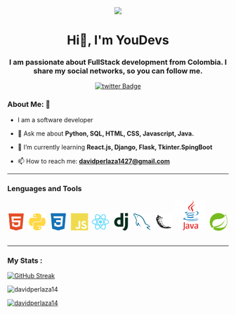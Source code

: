 <div id="header" align="center">
        <img src="https://media.giphy.com/media/4rZA5D22301iMgrUNd/giphy.gif" width="200">
        <h1 align="center">  Hi👋, I'm YouDevs</h1>
        <h3 align="center">I am passionate about FullStack development from Colombia. 
        I share my social networks, so you can follow me.</h3>
    </div>
    <div id="badges" align="center">
        <a href="https://twitter.com/Perlazadavid14" target="_blank">
            <img src="https://img.shields.io/twitter/follow/DavidPerlaza14?style=social" alt="twitter Badge">
        </a>
    </div>
    
    

 ### About Me: 👋
 
 -    I am a software developer   

 - 💬 Ask me about **Python, SQL, HTML, CSS, Javascript, Java.**

 - 🌱 I’m currently learning **React.js, Django, Flask, Tkinter.SpingBoot** 

 - 📫 How to reach me: **davidperlaza1427@gmail.com**
---


<div alibn="left">
    <h3> Lenguages and Tools</h3>
    <div>
        <img src="https://github.com/devicons/devicon/blob/master/icons/html5/html5-plain.svg" title="" alt="HTML" width="40" height="40">&nbsp;
        <img src="https://github.com/devicons/devicon/blob/master/icons/python/python-plain.svg" title="" alt="HTML" width="40" height="40">&nbsp;
        <img src="https://github.com/devicons/devicon/blob/master/icons/css3/css3-plain.svg" title="" alt="HTML" width="40" height="40">&nbsp;
        <img src="https://github.com/devicons/devicon/blob/master/icons/javascript/javascript-plain.svg" title="" alt="HTML" width="40" height="40">&nbsp;
        <img src="https://github.com/devicons/devicon/blob/master/icons/react/react-original.svg" title="" alt="HTML" width="40" height="40">&nbsp;
        <img src="https://github.com/devicons/devicon/blob/master/icons/django/django-plain.svg" title="" alt="HTML" width="40" height="40">&nbsp;
        <img src="https://github.com/devicons/devicon/blob/master/icons/mysql/mysql-plain.svg" title="" alt="HTML" width="40" height="40">&nbsp;
        <img src="https://github.com/devicons/devicon/blob/master/icons/flask/flask-original.svg" title="" alt="HTML" width="40" height="40">&nbsp;
        <img src="https://github.com/devicons/devicon/blob/master/icons/java/java-original-wordmark.svg" title="" alt="HTML" width="70" height="70">&nbsp;
        <img src="https://github.com/devicons/devicon/blob/master/icons/spring/spring-original.svg" title="" alt="HTML" width="40" height="40">&nbsp;
    </div>
</div>

---

### My Stats : 

[![GitHub Streak](http://github-readme-streak-stats.herokuapp.com?user=davidperlaza14&theme=dark&locale=es&date_format=j%20M%5B%20Y%5D)](https://git.io/streak-stats)

![davidperlaza14](https://github-readme-stats.vercel.app/api?username=davidperlaza14&show_icons=true&theme=radical)

[![davidperlaza14](https://github-readme-stats.vercel.app/api/top-langs/?username=davidperlaza14&layout=compact)](https://github.com/anuraghazra/github-readme-stats)
